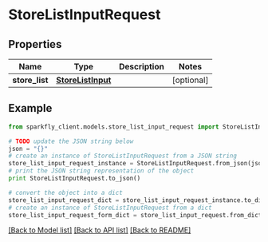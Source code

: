 # StoreListInputRequest


## Properties
Name | Type | Description | Notes
------------ | ------------- | ------------- | -------------
**store_list** | [**StoreListInput**](StoreListInput.md) |  | [optional] 

## Example

```python
from sparkfly_client.models.store_list_input_request import StoreListInputRequest

# TODO update the JSON string below
json = "{}"
# create an instance of StoreListInputRequest from a JSON string
store_list_input_request_instance = StoreListInputRequest.from_json(json)
# print the JSON string representation of the object
print StoreListInputRequest.to_json()

# convert the object into a dict
store_list_input_request_dict = store_list_input_request_instance.to_dict()
# create an instance of StoreListInputRequest from a dict
store_list_input_request_form_dict = store_list_input_request.from_dict(store_list_input_request_dict)
```
[[Back to Model list]](../README.md#documentation-for-models) [[Back to API list]](../README.md#documentation-for-api-endpoints) [[Back to README]](../README.md)


